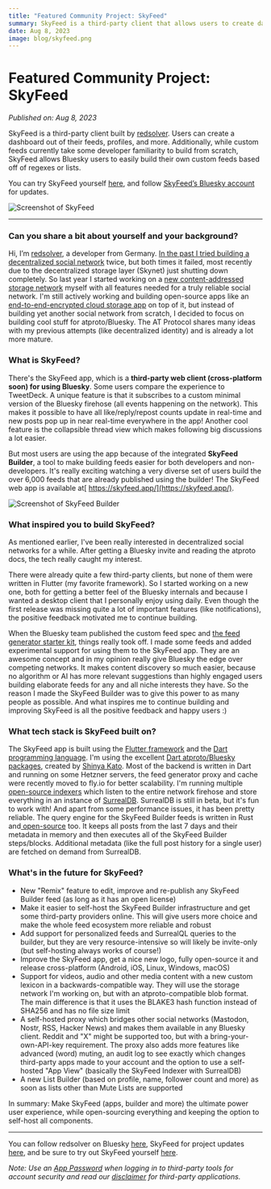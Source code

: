 ```yaml
---
title: "Featured Community Project: SkyFeed"
summary: SkyFeed is a third-party client that allows users to create dashboards of their feeds, profiles, and more. Additionally, SkyFeed Builder allows Bluesky users to easily create their own custom feeds based off of regexes or lists.
date: Aug 8, 2023
image: blog/skyfeed.png
---
```


# Featured Community Project: SkyFeed
*Published on: Aug 8, 2023*

SkyFeed is a third-party client built by [redsolver](https://bsky.app/profile/redsolver.dev). Users can create a dashboard out of their feeds, profiles, and more. Additionally, while custom feeds currently take some developer familiarity to build from scratch, SkyFeed allows Bluesky users to easily build their own custom feeds based off of regexes or lists.

You can try SkyFeed yourself [here](https://skyfeed.app/), and follow [SkyFeed’s Bluesky account](https://bsky.app/profile/skyfeed.app) for updates.

![Screenshot of SkyFeed](/img/blog/skyfeed.png)

---

### Can you share a bit about yourself and your background?

Hi, I’m [redsolver](https://bsky.app/profile/redsolver.dev), a developer from Germany. [In the past I tried building a decentralized social network](https://blog.sia.tech/building-skyfeed-our-hackathon-experience-be605409f684) twice, but both times it failed, most recently due to the decentralized storage layer (Skynet) just shutting down completely. So last year I started working on a [new content-addressed storage network](https://docs.sfive.net/) myself with all features needed for a truly reliable social network. I'm still actively working and building open-source apps like an [end-to-end-encrypted cloud storage app](https://vup.app/) on top of it, but instead of building yet another social network from scratch, I decided to focus on building cool stuff for atproto/Bluesky. The AT Protocol shares many ideas with my previous attempts (like decentralized identity) and is already a lot more mature.

### What is SkyFeed?

There's the SkyFeed app, which is a **third-party web client (cross-platform soon) for using Bluesky**. Some users compare the experience to TweetDeck. A unique feature is that it subscribes to a custom minimal version of the Bluesky firehose (all events happening on the network). This makes it possible to have all like/reply/repost counts update in real-time and new posts pop up in near real-time everywhere in the app! Another cool feature is the collapsible thread view which makes following big discussions a lot easier.

But most users are using the app because of the integrated **SkyFeed Builder**, a tool to make building feeds easier for both developers and non-developers. It's really exciting watching a very diverse set of users build the over 6,000 feeds that are already published using the builder! The SkyFeed web app is available at[ https://skyfeed.app/](https://skyfeed.app/).

![Screenshot of SkyFeed Builder](/img/blog/skyfeed-builder.png)

### What inspired you to build SkyFeed?

As mentioned earlier, I've been really interested in decentralized social networks for a while. After getting a Bluesky invite and reading the atproto docs, the tech really caught my interest.

There were already quite a few third-party clients, but none of them were written in Flutter (my favorite framework). So I started working on a new one, both for getting a better feel of the Bluesky internals and because I wanted a desktop client that I personally enjoy using daily. Even though the first release was missing quite a lot of important features (like notifications), the positive feedback motivated me to continue building.

When the Bluesky team published the custom feed spec and [the feed generator starter kit](https://github.com/bluesky-social/feed-generator), things really took off. I made some feeds and added experimental support for using them to the SkyFeed app. They are an awesome concept and in my opinion really give Bluesky the edge over competing networks. It makes content discovery so much easier, because no algorithm or AI has more relevant suggestions than highly engaged users building elaborate feeds for any and all niche interests they have. So the reason I made the SkyFeed Builder was to give this power to as many people as possible. And what inspires me to continue building and improving SkyFeed is all the positive feedback and happy users :)

### What tech stack is SkyFeed built on?

The SkyFeed app is built using the [Flutter framework](https://flutter.dev/) and the [Dart programming language](https://dart.dev/). I'm using the excellent [Dart atproto/Bluesky packages](https://pub.dev/publishers/atprotodart.com/packages), created by [Shinya Kato](https://bsky.app/profile/shinyakato.dev). Most of the backend is written in Dart and running on some Hetzner servers, the feed generator proxy and cache were recently moved to fly.io for better scalability. I'm running multiple [open-source indexers](https://github.com/skyfeed-dev/indexer) which listen to the entire network firehose and store everything in an instance of [SurrealDB](https://surrealdb.com/). SurrealDB is still in beta, but it's fun to work with! And apart from some performance issues, it has been pretty reliable. The query engine for the SkyFeed Builder feeds is written in Rust and[ open-source](https://github.com/skyfeed-dev/query-engine) too. It keeps all posts from the last 7 days and their metadata in memory and then executes all of the SkyFeed Builder steps/blocks. Additional metadata (like the full post history for a single user) are fetched on demand from SurrealDB.

### What's in the future for SkyFeed?

* New "Remix" feature to edit, improve and re-publish any SkyFeed Builder feed (as long as it has an open license)
* Make it easier to self-host the SkyFeed Builder infrastructure and get some third-party providers online. This will give users more choice and make the whole feed ecosystem more reliable and robust
* Add support for personalized feeds and SurrealQL queries to the builder, but they are very resource-intensive so will likely be invite-only (but self-hosting always works of course!)
* Improve the SkyFeed app, get a nice new logo, fully open-source it and release cross-platform (Android, iOS, Linux, Windows, macOS)
* Support for videos, audio and other media content with a new custom lexicon in a backwards-compatible way. They will use the storage network I'm working on, but with an atproto-compatible blob format. The main difference is that it uses the BLAKE3 hash function instead of SHA256 and has no file size limit
* A self-hosted proxy which bridges other social networks (Mastodon, Nostr, RSS, Hacker News) and makes them available in any Bluesky client. Reddit and "X" might be supported too, but with a bring-your-own-API-key requirement. The proxy also adds more features like advanced (word) muting, an audit log to see exactly which changes third-party apps made to your account and the option to use a self-hosted "App View" (basically the SkyFeed Indexer with SurrealDB)
* A new List Builder (based on profile, name, follower count and more) as soon as lists other than Mute Lists are supported

In summary: Make SkyFeed (apps, builder and more) the ultimate power user experience, while open-sourcing everything and keeping the option to self-host all components.

---

You can follow redsolver on Bluesky [here](https://bsky.app/profile/redsolver.dev), SkyFeed for project updates [here](https://bsky.app/profile/skyfeed.app), and be sure to try out SkyFeed yourself [here](https://skyfeed.app/).

*Note: Use an [App Password](https://atproto.com/community/projects#app-passwords) when logging in to third-party tools for account security and read our [disclaimer](https://atproto.com/community/projects#disclaimer) for third-party applications.*
